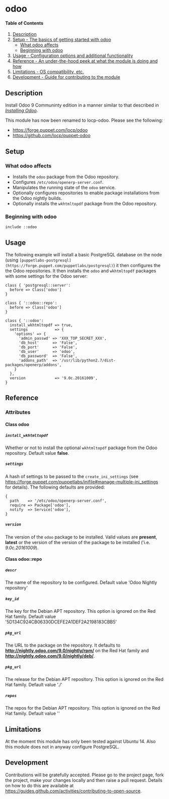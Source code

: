 # odoo

#### Table of Contents

1. [Description](#description)
1. [Setup - The basics of getting started with odoo](#setup)
    * [What odoo affects](#what-odoo-affects)
    * [Beginning with odoo](#beginning-with-odoo)
1. [Usage - Configuration options and additional functionality](#usage)
1. [Reference - An under-the-hood peek at what the module is doing and how](#reference)
1. [Limitations - OS compatibility, etc.](#limitations)
1. [Development - Guide for contributing to the module](#development)

## Description

Install Odoo 9 Communinty edition in a manner similar to that described in
*[Installing Odoo](https://www.odoo.com/documentation/9.0/setup/install.html)*.

This module has now been renamed to locp-odoo.  Please see the following:

* https://forge.puppet.com/locp/odoo
* https://github.com/locp/puppet-odoo

## Setup

### What odoo affects

* Installs the `odoo` package from the Odoo repository.
* Configures `/etc/odoo/openerp-server.conf`.
* Manipulates the running state of the `odoo` service.
* Optionally configures repositories to enable package installations from
  the Odoo nightly builds.
* Optionally installs the `wkhtmltopdf` package from the Odoo repository.

### Beginning with odoo

```puppet
include ::odoo
```

## Usage

The following example will install a basic PostgreSQL database on the
node (using
`[puppetlabs-postgresql](https://forge.puppet.com/puppetlabs/postgresql)`)
it then configures the the Odoo repositories.  It then installs the
`odoo` and `wkhtmltopdf` packages with some settings for the Odoo
server:

```puppet
class { 'postgresql::server':
  before => Class['odoo']
}

class { '::odoo::repo':
  before => Class['odoo']
}

class { '::odoo':
  install_wkhtmltopdf => true,
  settings            => {
    'options' => {
      'admin_passwd' => 'XXX_TOP_SECRET_XXX',
      'db_host'      => 'False',
      'db_port'      => 'False',
      'db_user'      => 'odoo',
      'db_password'  => 'False',
      'addons_path'  => '/usr/lib/python2.7/dist-packages/openerp/addons',
    }
  },
  version             => '9.0c.20161009',
}
```

## Reference

### Attributes

#### Class odoo

##### `install_wkhtmltopdf`
Whether or not to install the optional `wkhtmltopdf` package from the Odoo
repository.
Default value **false**.

##### `settings`
A hash of settings to be passed to the `create_ini_settings` (see
https://forge.puppet.com/puppetlabs/inifile#manage-multiple-ini_settings
for details).  The following defaults are provided:

```puppet
{
  path    => '/etc/odoo/openerp-server.conf',
  require => Package['odoo'],
  notify  => Service['odoo'],
}
```

##### `version`
The version of the `odoo` package to be installed.  Valid values are
**present**, **latest** or the version of the version of the package to be
installed ('i.e. *9.0c.20161009*).

#### Class odoo::repo

##### `descr`
The name of the repository to be configured.
Default value 'Odoo Nightly repository'

##### `key_id`
The key for the Debian APT repository.  This option is ignored on the
Red Hat family.
Default value '5D134C924CB06330DCEFE2A1DEF2A2198183CBB5'

##### `pkg_url`
The URL to the package on the repository.  It defaults to
**http://nightly.odoo.com/9.0/nightly/rpm/** on the Red Hat family and
**http://nightly.odoo.com/9.0/nightly/deb/**.

##### `pkg_url`
The release for the Debian APT repository.  This option is ignored on the
Red Hat family.
Default value './'

##### `repos`
The repos for the Debian APT repository.  This option is ignored on the
Red Hat family.
Default value ''

## Limitations

At the moment this module has only been tested against Ubuntu 14.  Also this
module does not in anyway configure PostgreSQL.

## Development

Contributions will be gratefully accepted. Please go to the project page, fork
the project, make your changes locally and then raise a pull request. Details
on how to do this are available at
https://guides.github.com/activities/contributing-to-open-source.
